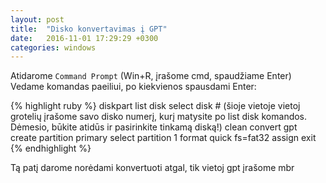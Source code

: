 ```yaml
---
layout: post
title:  "Disko konvertavimas į GPT"
date:   2016-11-01 17:29:29 +0300
categories: windows
---
```

Atidarome `Command Prompt` (Win+R, įrašome cmd, spaudžiame Enter)
<br>Vedame komandas paeiliui, po kiekvienos spausdami Enter:

{% highlight ruby %}
diskpart
list disk
select disk # (šioje vietoje vietoj grotelių įrašome savo disko numerį, kurį 
matysite po  list disk komandos. Dėmesio, būkite atidūs ir pasirinkite tinkamą diską!)
clean
convert gpt
create partition primary
select partition 1
format quick fs=fat32
assign
exit
{% endhighlight %}

Tą patį darome norėdami konvertuoti atgal, tik vietoj gpt įrašome mbr


